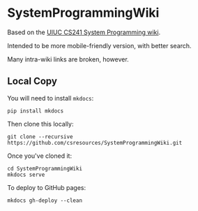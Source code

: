 # SystemProgrammingWiki

Based on the [UIUC CS241 System Programming wiki](https://github.com/angrave/SystemProgramming/wiki).

Intended to be more mobile-friendly version, with better search.

Many intra-wiki links are broken, however.

## Local Copy

You will need to install `mkdocs`:

```shell
pip install mkdocs
```
  
Then clone this locally:

```shell
git clone --recursive https://github.com/csresources/SystemProgrammingWiki.git
```

Once you've cloned it:

```shell
cd SystemProgrammingWiki
mkdocs serve
```  

To deploy to GitHub pages:

```shell
mkdocs gh-deploy --clean
```
